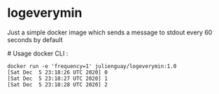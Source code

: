 # logeverymin
Just a simple docker image which sends a message to stdout every 60 seconds by default

# Usage
docker CLI :
```
docker run -e 'frequency=1' julienguay/logeverymin:1.0
[Sat Dec  5 23:18:26 UTC 2020] 0
[Sat Dec  5 23:18:27 UTC 2020] 1
[Sat Dec  5 23:18:28 UTC 2020] 2
```
